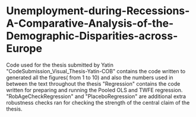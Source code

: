 # Unemployment-during-Recessions-A-Comparative-Analysis-of-the-Demographic-Disparities-across-Europe
Code used for the thesis submitted by Yatin
"CodeSubmission_Visual_Thesis-Yatin-COB" contains the code written to generated all the figures( from 1 to 10) and also the numbers used in between the text throughout the thesis
"Regression" contains the code written for preparing and running the Pooled OLS and TWFE regression.
"RobAgeCheckRegression" and "PlaceboRegression" are additional extra robustness checks ran for checking the strength of the central claim of the thesis.
